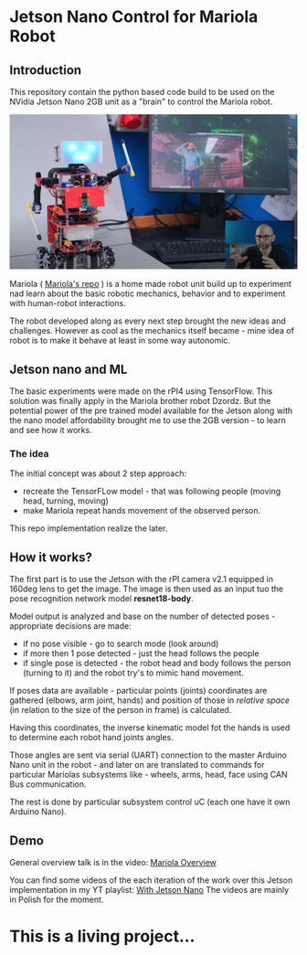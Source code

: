 # Jetson Nano Control for Mariola Robot

## Introduction
This repository contain the python based code build to be used on the NVidia Jetson Nano 2GB unit as a "brain" to control the Mariola robot.

![Mariola](img/mariola_01.jpeg)

Mariola ( [Mariola's repo](https://github.com/tymancjo/Mariola) ) is a home made robot unit build up to experiment nad learn about the basic robotic mechanics, behavior and to experiment with human-robot interactions. 

The robot developed along as every next step brought the new ideas and challenges. However as cool as the mechanics itself became - mine idea of robot is to make it behave at least in some way autonomic. 

## Jetson nano and ML 
The basic experiments were made on the rPI4 using TensorFlow. This solution was finally apply in the Mariola brother robot Dzordz. 
But the potential power of the pre trained model available for the Jetson along with the nano model affordability brought me to use the 2GB version - to learn and see how it works. 

### The idea
The initial concept was about 2 step approach:

- recreate the TensorFLow model - that was following people (moving head, turning, moving) 
- make Mariola repeat hands movement of the observed person.

This repo implementation realize the later. 

## How it works?

The first part is to use the Jetson with the rPI camera v2.1 equipped in 160deg lens to get the image. 
The image is then used as an input tuo the pose recognition network model __resnet18-body__.

Model output is analyzed and base on the number of detected poses - appropriate decisions are made:

- if no pose visible - go to search mode (look around)
- if more then 1 pose detected - just the head follows the people
- if single pose is detected - the robot head and body follows the person (turning to it) and the robot try's to mimic hand movement. 

If poses data are available - particular points (joints) coordinates are gathered (elbows, arm joint, hands) and position of those in _relative space_ (in relation to the size of the person in frame) is calculated. 

Having this coordinates, the inverse kinematic model fot the hands is used to determine each robot hand joints angles. 

Those angles are sent via serial (UART) connection to the master Arduino Nano unit in the robot - and later on are translated to commands for particular Mariolas subsystems like - wheels, arms, head, face using CAN Bus communication. 

The rest is done by particular subsystem control uC (each one have it own Arduino Nano). 

## Demo
General overview talk is in the video:
[Mariola Overview](https://youtu.be/n5zZ9u3IKxk)

You can find some videos of the each iteration of the work over this Jetson implementation in my YT playlist:
[With Jetson Nano](https://youtube.com/playlist?list=PL9g9iwA2sCQyGAkyknFpO8RpEV-7sKZf-)
The videos are mainly in Polish for the moment. 

# This is a living project...

